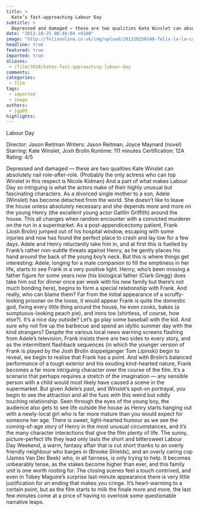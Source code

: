 ```yaml
---
title: >
  Kate’s fast-approaching Labour Day
subtitle: >
  Depressed and damaged — these are two qualities Kate Winslet can absolutely nail role-after-role. (Probably the only actress who can top Winslet in this respect is Nicole Kidman) And part of what makes Labour Day so intriguing is what the actors make of their highly unusual, fascinating characters
date: "2013-10-25 00:48:04 +0100"
image: "http://felixonline.co.uk/img/upload/201310250148-felix-la-la-ca-0917-enough-said-015-jpg-20130917.jpeg"
headline: true
featured: true
imported: true
aliases:
 - /film/3938/kates-fast-approaching-labour-day
comments:
categories:
 - film
tags:
 - imported
 - image
authors:
 - jgp09
highlights:
---
```


Labour Day

Director: Jason Reitman
 Writers: Jason Reitman, Joyce Maynard (novel)
 Starring: Kate Winslet, Josh Brolin
 Runtime: 111 minutes
 Certification: 12A
 Rating: 4/5

Depressed and damaged — these are two qualities Kate Winslet can absolutely nail role-after-role. (Probably the only actress who can top Winslet in this respect is Nicole Kidman) And a part of what makes Labour Day so intriguing is what the actors make of their highly unusual but fascinating characters.
 As a divorced single mother to a son, Adele (Winslet) has become detached from the world. She doesn’t like to leave the house unless absolutely necessary and she depends more and more on the young Henry (the excellent young actor Gattlin Griffith) around the house.
 This all changes when random encounter with a convicted murderer on the run in a supermarket. As a post-appendicectomy patient, Frank (Josh Brolin) jumped out of his hospital window, escaping with some injuries and now has found the perfect place to crash and lay low for a few days. Adele and Henry reluctantly take him in, and at first this is fuelled by Frank’s rather non-subtle threats against Henry, as he gently places his hand around the back of the young boy’s neck.
 But this is where things get interesting: Adele, longing for a male companion to fill the emptiness in her life, starts to see Frank in a very positive light. Henry, who’s been missing a father figure for some years now (his biological father (Clark Gregg) does take him out for dinner once per week with his new family but there’s not much bonding here), begins to form a special relationship with Frank.
 And really, who can blame them? Far from the initial appearance of a scruffy-looking prisoner on the loose, it would appear Frank is quite the domestic god, fixing every little thing around the house, he even cooks, bakes (a sumptuous-looking peach pie), and irons too (shirtless, of course, how else?). It’s a nice day outside? Let’s go play some baseball with the kid. And sure why not fire up the barbecue and spend an idyllic summer day with the kind strangers?
 Despite the various local news warning screens flashing from Adele’s television, Frank insists there are two sides to every story, and as the intermittent flashback sequences (in which the younger version of Frank is played by the Josh Brolin doppelganger Tom Lipinski) begin to reveal, we begin to realise that Frank has a point. And with Brolin’s balanced performance of a tough exterior and his exuding kind-hearted nature, Frank becomes a far more intriguing character over the course of the film.
 It’s a scenario that perhaps requires a stretch of the imagination — any sensible person with a child would most likely have caused a scene in the supermarket. But given Adele’s past, and Winslet’s spot-on portrayal, you begin to see the attraction and all the fuss with this weird but oddly touching relationship.
 Seen through the eyes of the young boy, the audience also gets to see life outside the house as Henry starts hanging out with a newly-local girl who is far more mature than you would expect for someone her age. There is sweet, light-hearted humour as we see the coming-of-age story of Henry in the most unusual circumstances, and it’s the many character interactions that give the film plenty of life.
 The sunny, picture-perfect life they lead only lasts the short and bittersweet Labour Day Weekend, a warm, fantasy affair that is cut short thanks to an overly friendly neighbour who barges in (Brooke Shields), and an overly caring cop (James Van Der Beek) who, in all fairness, is only trying to help. It becomes unbearably tense, as the stakes become higher than ever, and this family unit is one worth rooting for.
 The closing scenes feel a touch contrived, and even in Tobey Maguire’s surprise last-minute appearance there is very little justification for an ending that makes you cringe. It’s heart-warming to a certain point, but as the film starts to milk the finale more and more, the last few minutes come at a price of having to overlook some questionable narrative leaps.
